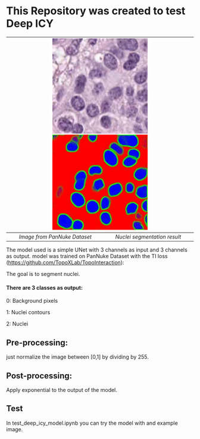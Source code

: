 # This Repository was created to test Deep ICY

| ![alt text](./image_test.jpg)![alt text](./image_test_segmented.jpg) | 
|:--:| 
| *Image from PanNuke Dataset $~~~~~~~~~~~~~~~$    Nuclei segmentation result* |  

 <!-- |![alt text](./image_test_segmented.jpg) |

 | *Segmentation result* | -->

<!-- 
![alt text](./image_test_segmented.jpg)
|:--:|  -->

<!-- | *Segmentation result* | -->

The model used is a simple UNet with 3 channels as input and 3 channels as output.
model was trained on PanNuke Dataset with the TI loss (https://github.com/TopoXLab/TopoInteraction):

The goal is to segment nuclei.

#### There are 3 classes as output:

0: Background pixels

1: Nuclei contours

2: Nuclei

## Pre-processing:

just normalize the image between [0,1] by dividing by 255.

## Post-processing:
Apply exponential to the output of the model.

## Test

In test_deep_icy_model.ipynb 
you can try the model with and example image.




